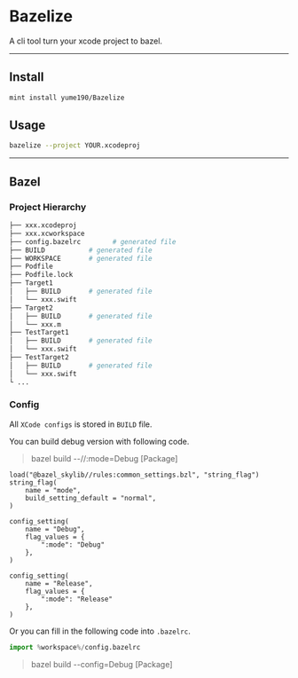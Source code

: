 # Bazelize

A cli tool turn your xcode project to bazel.

---

## Install

```sh
mint install yume190/Bazelize
```

## Usage

```sh
bazelize --project YOUR.xcodeproj
```

---

## Bazel

### Project Hierarchy

```bash
├── xxx.xcodeproj
├── xxx.xcworkspace
├── config.bazelrc        # generated file
├── BUILD           # generated file
├── WORKSPACE       # generated file
├── Podfile
├── Podfile.lock
├── Target1
│   ├── BUILD       # generated file
│   └── xxx.swift
├── Target2
│   ├── BUILD       # generated file
│   └── xxx.m
├── TestTarget1
│   ├── BUILD       # generated file
│   └── xxx.swift
├── TestTarget2
│   ├── BUILD       # generated file
│   └── xxx.swift
└ ...
```

### Config

All `XCode configs` is stored in `BUILD` file.

You can build debug version with following code.

> bazel build --//:mode=Debug [Package]

```bazel
load("@bazel_skylib//rules:common_settings.bzl", "string_flag")
string_flag(
    name = "mode",
    build_setting_default = "normal",
)

config_setting(
    name = "Debug",
    flag_values = {
        ":mode": "Debug"
    },
)

config_setting(
    name = "Release",
    flag_values = {
        ":mode": "Release"
    },
)
```

Or you can fill in the following code into `.bazelrc`.

```python
import %workspace%/config.bazelrc
```

> bazel build --config=Debug [Package]
